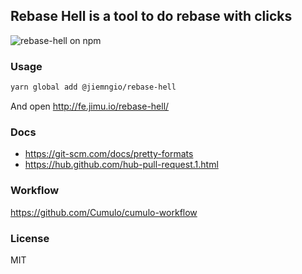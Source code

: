 

Rebase Hell is a tool to do rebase with clicks
------

![rebase-hell on npm](https://img.shields.io/npm/v/@jimengio/rebase-hell.svg)

### Usage

```bash
yarn global add @jiemngio/rebase-hell
```

And open http://fe.jimu.io/rebase-hell/

### Docs

* https://git-scm.com/docs/pretty-formats
* https://hub.github.com/hub-pull-request.1.html

### Workflow

https://github.com/Cumulo/cumulo-workflow

### License

MIT
